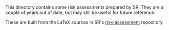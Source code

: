 This directory contains some risk assessments prepared by SR. They are a couple of years out of date, but may still be useful for future reference.

These are built from the LaTeX sources in SR's [risk-assessment][repo] repository.


[repo]: https://www.studentrobotics.org/cgit/risk-assessment.git/
